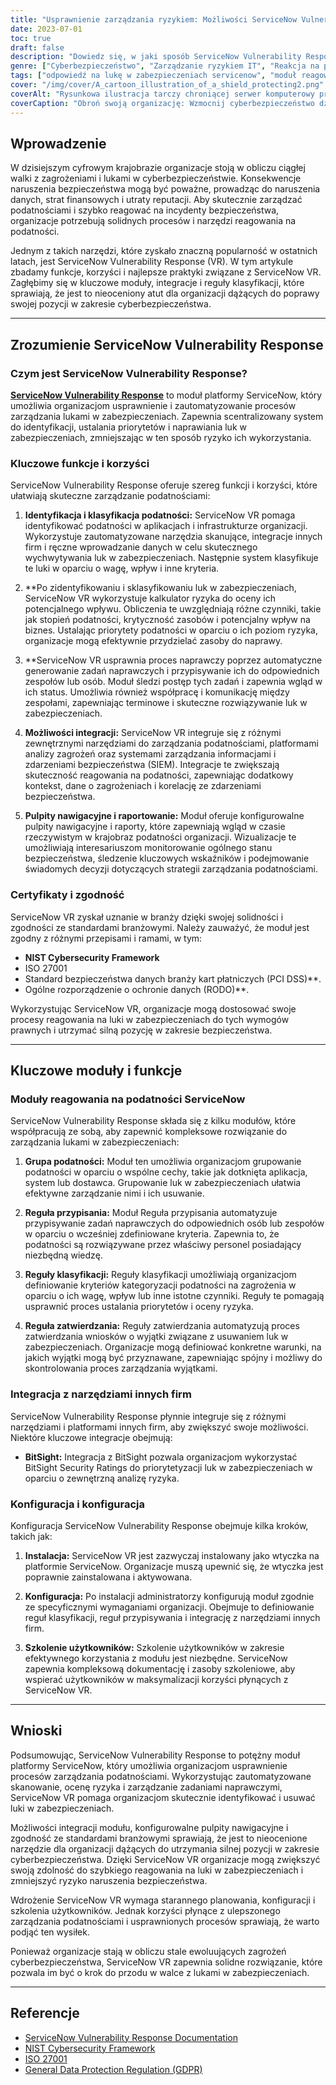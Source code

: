```yaml
---
title: "Usprawnienie zarządzania ryzykiem: Możliwości ServiceNow Vulnerability Response"
date: 2023-07-01
toc: true
draft: false
description: "Dowiedz się, w jaki sposób ServiceNow Vulnerability Response optymalizuje zarządzanie ryzykiem poprzez usprawnioną identyfikację podatności, ustalanie priorytetów i naprawę."
genre: ["Cyberbezpieczeństwo", "Zarządzanie ryzykiem IT", "Reakcja na podatność", "ServiceNow", "Automatyzacja zabezpieczeń", "Zgodność", "Analiza zagrożeń", "Zarządzanie incydentami", "Identyfikacja podatności", "Strategie naprawcze"]
tags: ["odpowiedź na lukę w zabezpieczeniach servicenow", "moduł reagowania na luki w zabezpieczeniach servicenow", "odpowiedź na lukę w zabezpieczeniach aplikacji servicenow", "reakcja na lukę w zabezpieczeniach w servicenow", "moduł zarządzania podatnościami servicenow", "powiadomienia push servicenow nie działają", "Kalkulator ryzyka reakcji na podatność servicenow", "certyfikacja reagowania na luki w zabezpieczeniach servicenow", "reguły klasyfikacji odpowiedzi na luki w zabezpieczeniach servicenow", "zadanie usuwania luk w zabezpieczeniach servicenow", "Reguły wyszukiwania odpowiedzi na lukę w zabezpieczeniach servicenow", "servicenow reagowanie na luki w zabezpieczeniach integracja z podmiotami zewnętrznymi", "wartości dotkliwości zdarzeń servicenow", "pulpity nawigacyjne reagowania na luki w zabezpieczeniach servicenow", "grupy reagowania na zagrożenia servicenow", "reguły przypisywania odpowiedzi na lukę w zabezpieczeniach servicenow", "aplikacja reagowania na luki w zabezpieczeniach servicenow", "reguły zatwierdzania odpowiedzi na lukę w zabezpieczeniach servicenow", "zatwierdzenie wyjątku odpowiedzi na lukę w zabezpieczeniach servicenow", "asystent konfiguracji odpowiedzi na lukę w zabezpieczeniach servicenow", "servicenow odpowiedź na lukę w zabezpieczeniach rest api", "integracje odpowiedzi na luki w zabezpieczeniach aplikacji servicenow", "role odpowiedzi na luki w zabezpieczeniach aplikacji servicenow", "Korzyści z reagowania na podatność na ataki servicenow", "plan reagowania na luki w zabezpieczeniach servicenow", "baza wiedzy dotycząca reagowania na luki w zabezpieczeniach servicenow", "bitsight servicenow odpowiedź na lukę w zabezpieczeniach", "pulpit nawigacyjny ciso odpowiedzi na luki w zabezpieczeniach servicenow", "grupy klasyfikacji reakcji na podatność servicenow", "dopasowanie odpowiedzi na lukę w zabezpieczeniach servicenow"]
cover: "/img/cover/A_cartoon_illustration_of_a_shield_protecting2.png"
coverAlt: "Rysunkowa ilustracja tarczy chroniącej serwer komputerowy przed cyberzagrożeniami."
coverCaption: "Obroń swoją organizację: Wzmocnij cyberbezpieczeństwo dzięki usłudze ServiceNow Vulnerability Response"
---
```


## Wprowadzenie

W dzisiejszym cyfrowym krajobrazie organizacje stoją w obliczu ciągłej walki z zagrożeniami i lukami w cyberbezpieczeństwie. Konsekwencje naruszenia bezpieczeństwa mogą być poważne, prowadząc do naruszenia danych, strat finansowych i utraty reputacji. Aby skutecznie zarządzać podatnościami i szybko reagować na incydenty bezpieczeństwa, organizacje potrzebują solidnych procesów i narzędzi reagowania na podatności.

Jednym z takich narzędzi, które zyskało znaczną popularność w ostatnich latach, jest ServiceNow Vulnerability Response (VR). W tym artykule zbadamy funkcje, korzyści i najlepsze praktyki związane z ServiceNow VR. Zagłębimy się w kluczowe moduły, integracje i reguły klasyfikacji, które sprawiają, że jest to nieoceniony atut dla organizacji dążących do poprawy swojej pozycji w zakresie cyberbezpieczeństwa.

______

## Zrozumienie ServiceNow Vulnerability Response

### Czym jest ServiceNow Vulnerability Response?

[**ServiceNow Vulnerability Response**](https://www.servicenow.com/uk/products/vulnerability-response.html) to moduł platformy ServiceNow, który umożliwia organizacjom usprawnienie i zautomatyzowanie procesów zarządzania lukami w zabezpieczeniach. Zapewnia scentralizowany system do identyfikacji, ustalania priorytetów i naprawiania luk w zabezpieczeniach, zmniejszając w ten sposób ryzyko ich wykorzystania.

### Kluczowe funkcje i korzyści

ServiceNow Vulnerability Response oferuje szereg funkcji i korzyści, które ułatwiają skuteczne zarządzanie podatnościami:

1. **Identyfikacja i klasyfikacja podatności:** ServiceNow VR pomaga identyfikować podatności w aplikacjach i infrastrukturze organizacji. Wykorzystuje zautomatyzowane narzędzia skanujące, integracje innych firm i ręczne wprowadzanie danych w celu skutecznego wychwytywania luk w zabezpieczeniach. Następnie system klasyfikuje te luki w oparciu o wagę, wpływ i inne kryteria.

2. **Po zidentyfikowaniu i sklasyfikowaniu luk w zabezpieczeniach, ServiceNow VR wykorzystuje kalkulator ryzyka do oceny ich potencjalnego wpływu. Obliczenia te uwzględniają różne czynniki, takie jak stopień podatności, krytyczność zasobów i potencjalny wpływ na biznes. Ustalając priorytety podatności w oparciu o ich poziom ryzyka, organizacje mogą efektywnie przydzielać zasoby do naprawy.

3. **ServiceNow VR usprawnia proces naprawczy poprzez automatyczne generowanie zadań naprawczych i przypisywanie ich do odpowiednich zespołów lub osób. Moduł śledzi postęp tych zadań i zapewnia wgląd w ich status. Umożliwia również współpracę i komunikację między zespołami, zapewniając terminowe i skuteczne rozwiązywanie luk w zabezpieczeniach.

4. **Możliwości integracji:** ServiceNow VR integruje się z różnymi zewnętrznymi narzędziami do zarządzania podatnościami, platformami analizy zagrożeń oraz systemami zarządzania informacjami i zdarzeniami bezpieczeństwa (SIEM). Integracje te zwiększają skuteczność reagowania na podatności, zapewniając dodatkowy kontekst, dane o zagrożeniach i korelację ze zdarzeniami bezpieczeństwa.

5. **Pulpity nawigacyjne i raportowanie:** Moduł oferuje konfigurowalne pulpity nawigacyjne i raporty, które zapewniają wgląd w czasie rzeczywistym w krajobraz podatności organizacji. Wizualizacje te umożliwiają interesariuszom monitorowanie ogólnego stanu bezpieczeństwa, śledzenie kluczowych wskaźników i podejmowanie świadomych decyzji dotyczących strategii zarządzania podatnościami.

### Certyfikaty i zgodność

ServiceNow VR zyskał uznanie w branży dzięki swojej solidności i zgodności ze standardami branżowymi. Należy zauważyć, że moduł jest zgodny z różnymi przepisami i ramami, w tym:

- **NIST Cybersecurity Framework**
- ISO 27001
- Standard bezpieczeństwa danych branży kart płatniczych (PCI DSS)**.
- Ogólne rozporządzenie o ochronie danych (RODO)**.

Wykorzystując ServiceNow VR, organizacje mogą dostosować swoje procesy reagowania na luki w zabezpieczeniach do tych wymogów prawnych i utrzymać silną pozycję w zakresie bezpieczeństwa.

______

## Kluczowe moduły i funkcje

### Moduły reagowania na podatności ServiceNow

ServiceNow Vulnerability Response składa się z kilku modułów, które współpracują ze sobą, aby zapewnić kompleksowe rozwiązanie do zarządzania lukami w zabezpieczeniach:

1. **Grupa podatności:** Moduł ten umożliwia organizacjom grupowanie podatności w oparciu o wspólne cechy, takie jak dotknięta aplikacja, system lub dostawca. Grupowanie luk w zabezpieczeniach ułatwia efektywne zarządzanie nimi i ich usuwanie.

2. **Reguła przypisania:** Moduł Reguła przypisania automatyzuje przypisywanie zadań naprawczych do odpowiednich osób lub zespołów w oparciu o wcześniej zdefiniowane kryteria. Zapewnia to, że podatności są rozwiązywane przez właściwy personel posiadający niezbędną wiedzę.

3. **Reguły klasyfikacji:** Reguły klasyfikacji umożliwiają organizacjom definiowanie kryteriów kategoryzacji podatności na zagrożenia w oparciu o ich wagę, wpływ lub inne istotne czynniki. Reguły te pomagają usprawnić proces ustalania priorytetów i oceny ryzyka.

4. **Reguła zatwierdzania:** Reguły zatwierdzania automatyzują proces zatwierdzania wniosków o wyjątki związane z usuwaniem luk w zabezpieczeniach. Organizacje mogą definiować konkretne warunki, na jakich wyjątki mogą być przyznawane, zapewniając spójny i możliwy do skontrolowania proces zarządzania wyjątkami.

### Integracja z narzędziami innych firm

ServiceNow Vulnerability Response płynnie integruje się z różnymi narzędziami i platformami innych firm, aby zwiększyć swoje możliwości. Niektóre kluczowe integracje obejmują:

- **BitSight:** Integracja z BitSight pozwala organizacjom wykorzystać BitSight Security Ratings do priorytetyzacji luk w zabezpieczeniach w oparciu o zewnętrzną analizę ryzyka.

### Konfiguracja i konfiguracja

Konfiguracja ServiceNow Vulnerability Response obejmuje kilka kroków, takich jak:

1. **Instalacja:** ServiceNow VR jest zazwyczaj instalowany jako wtyczka na platformie ServiceNow. Organizacje muszą upewnić się, że wtyczka jest poprawnie zainstalowana i aktywowana.

2. **Konfiguracja:** Po instalacji administratorzy konfigurują moduł zgodnie ze specyficznymi wymaganiami organizacji. Obejmuje to definiowanie reguł klasyfikacji, reguł przypisywania i integrację z narzędziami innych firm.

3. **Szkolenie użytkowników:** Szkolenie użytkowników w zakresie efektywnego korzystania z modułu jest niezbędne. ServiceNow zapewnia kompleksową dokumentację i zasoby szkoleniowe, aby wspierać użytkowników w maksymalizacji korzyści płynących z ServiceNow VR.

______

## Wnioski

Podsumowując, ServiceNow Vulnerability Response to potężny moduł platformy ServiceNow, który umożliwia organizacjom usprawnienie procesów zarządzania podatnościami. Wykorzystując zautomatyzowane skanowanie, ocenę ryzyka i zarządzanie zadaniami naprawczymi, ServiceNow VR pomaga organizacjom skutecznie identyfikować i usuwać luki w zabezpieczeniach.

Możliwości integracji modułu, konfigurowalne pulpity nawigacyjne i zgodność ze standardami branżowymi sprawiają, że jest to nieocenione narzędzie dla organizacji dążących do utrzymania silnej pozycji w zakresie cyberbezpieczeństwa. Dzięki ServiceNow VR organizacje mogą zwiększyć swoją zdolność do szybkiego reagowania na luki w zabezpieczeniach i zmniejszyć ryzyko naruszenia bezpieczeństwa.

Wdrożenie ServiceNow VR wymaga starannego planowania, konfiguracji i szkolenia użytkowników. Jednak korzyści płynące z ulepszonego zarządzania podatnościami i usprawnionych procesów sprawiają, że warto podjąć ten wysiłek.

Ponieważ organizacje stają w obliczu stale ewoluujących zagrożeń cyberbezpieczeństwa, ServiceNow VR zapewnia solidne rozwiązanie, które pozwala im być o krok do przodu w walce z lukami w zabezpieczeniach.

______

## Referencje

- [ServiceNow Vulnerability Response Documentation](https://docs.servicenow.com/)
- [NIST Cybersecurity Framework](https://www.nist.gov/cyberframework)
- [ISO 27001](https://www.iso.org/isoiec-27001-information-security.html)
- [General Data Protection Regulation (GDPR)](https://gdpr.eu/)
